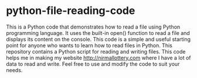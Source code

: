 # python-file-reading-code
This is a Python code that demonstrates how to read a file using Python programming language. It uses the built-in open() function to read a file and displays its content on the console. This code is a simple and useful starting point for anyone who wants to learn how to read files in Python.
This repository contains a Python script for reading and writing files. This code helps me in making my website http://nirmallottery.com where I have a lot of data to read and write. Feel free to use and modify the code to suit your needs.

